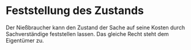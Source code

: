 # Feststellung des Zustands

Der Nießbraucher kann den Zustand der Sache auf seine Kosten durch Sachverständige feststellen lassen. Das gleiche Recht steht dem Eigentümer zu.